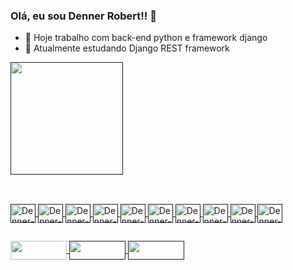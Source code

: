 ### Olá, eu sou Denner Robert!! 👋


- 🔭 Hoje trabalho com back-end python e framework django
- 🌱 Atualmente estudando Django REST framework


<!--
**DennerRobert/DennerRobert** is a ✨ _special_ ✨ repository because its `README.md` (this file) appears on your GitHub profile.

Here are some ideas to get you started:

- 👯 I’m looking to collaborate on ...
- 🤔 I’m looking for help with ...
- 💬 Ask me about ...
- 📫 How to reach me: ...
- 😄 Pronouns: ...
- ⚡ Fun fact: ...


height="180em"
height="30%" width="50%"
-->


<div>
 <a href="">

 <!--<img height="180em" src="https://github-readme-stats.vercel.app/api?username=DennerRobert&show_icons=true&theme=chartreuse-dark"/>-->
 <img height="180em" src="https://github-readme-stats.vercel.app/api/top-langs/?username=DennerRobert&layout=compact&theme=chartreuse-dark"/>
</div>

##
  
<div style="display: inline_block"><br>
 <img align="center" alt="Denner-pytohn" height="30" width="40" src="https://cdn.jsdelivr.net/gh/devicons/devicon/icons/python/python-original.svg">
 <img align="center" alt="Denner-pytohn" height="30" width="40" src="https://cdn.jsdelivr.net/gh/devicons/devicon/icons/react/react-original.svg" />
 <img align="center" alt="Denner-pytohn" height="30" width="40" src="https://cdn.jsdelivr.net/gh/devicons/devicon/icons/django/django-plain.svg">
 <img align="center" alt="Denner-pytohn" height="30" width="40" src="https://cdn.jsdelivr.net/gh/devicons/devicon/icons/postgresql/postgresql-original.svg">
 <img align="center" alt="Denner-pytohn" height="30" width="40" src="https://cdn.jsdelivr.net/gh/devicons/devicon/icons/html5/html5-original.svg">
 <img align="center" alt="Denner-pytohn" height="30" width="40" src="https://cdn.jsdelivr.net/gh/devicons/devicon/icons/css3/css3-original.svg">
 <img align="center" alt="Denner-pytohn" height="30" width="40" src="https://cdn.jsdelivr.net/gh/devicons/devicon/icons/jquery/jquery-original.svg">
 <img align="center" alt="Denner-pytohn" height="30" width="40" src="https://cdn.jsdelivr.net/gh/devicons/devicon/icons/bootstrap/bootstrap-original.svg">
 <img align="center" alt="Denner-pytohn" height="30" width="40" src="https://cdn.jsdelivr.net/gh/devicons/devicon/icons/git/git-original.svg">
 <img align="center" alt="Denner-pytohn" height="30" width="40" src="https://cdn.jsdelivr.net/gh/devicons/devicon/icons/bitbucket/bitbucket-original.svg">
</div>
  
##

<div>
 <a href="mailto:dennerrobert94@gmail.com"><img align="center" height="30" width="90" src="https://img.shields.io/badge/Gmail-D14836?style=for-the-badge&logo=gmail&logoColor=white" target="_blank">
 <a href=""><img align="center" height="30" width="90" src="https://img.shields.io/badge/Telegram-2CA5E0?style=for-the-badge&logo=telegram&logoColor=white" target="_blank">
 <a href=""><img align="center" height="30" width="90" src="https://img.shields.io/badge/LinkedIn-0077B5?style=for-the-badge&logo=linkedin&logoColor=white" target="_blank">
		
</div>

 
